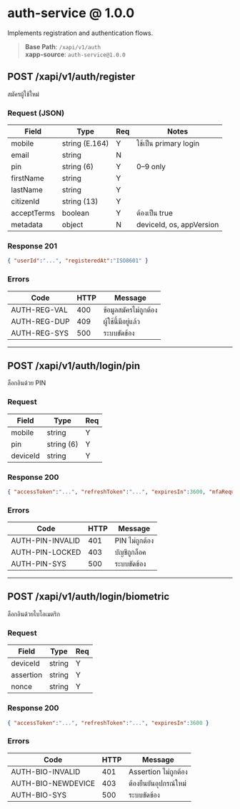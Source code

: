 # auth-service @ 1.0.0

Implements registration and authentication flows.

> **Base Path**: `/xapi/v1/auth`  
> **xapp-source**: `auth-service@1.0.0`

## POST /xapi/v1/auth/register
สมัครผู้ใช้ใหม่

### Request (JSON)
| Field | Type | Req | Notes |
|---|---|---|---|
| mobile | string (E.164) | Y | ใช้เป็น primary login |
| email | string | N |  |
| pin | string (6) | Y | 0–9 only |
| firstName | string | Y |  |
| lastName | string | Y |  |
| citizenId | string (13) | Y |  |
| acceptTerms | boolean | Y | ต้องเป็น true |
| metadata | object | N | deviceId, os, appVersion |

### Response 201
```json
{ "userId":"...", "registeredAt":"ISO8601" }
```

### Errors
| Code | HTTP | Message |
|---|---|---|
| AUTH-REG-VAL | 400 | ข้อมูลสมัครไม่ถูกต้อง |
| AUTH-REG-DUP | 409 | ผู้ใช้นี้มีอยู่แล้ว |
| AUTH-REG-SYS | 500 | ระบบขัดข้อง |

---

## POST /xapi/v1/auth/login/pin
ล็อกอินด้วย PIN

### Request
| Field | Type | Req |
|---|---|---|
| mobile | string | Y |
| pin | string (6) | Y |
| deviceId | string | Y |

### Response 200
```json
{ "accessToken":"...", "refreshToken":"...", "expiresIn":3600, "mfaRequired":false }
```

### Errors
| Code | HTTP | Message |
|---|---|---|
| AUTH-PIN-INVALID | 401 | PIN ไม่ถูกต้อง |
| AUTH-PIN-LOCKED | 403 | บัญชีถูกล็อค |
| AUTH-PIN-SYS | 500 | ระบบขัดข้อง |

---

## POST /xapi/v1/auth/login/biometric
ล็อกอินด้วยไบโอเมตริก

### Request
| Field | Type | Req |
|---|---|---|
| deviceId | string | Y |
| assertion | string | Y |
| nonce | string | Y |

### Response 200
```json
{ "accessToken":"...", "refreshToken":"...", "expiresIn":3600 }
```

### Errors
| Code | HTTP | Message |
|---|---|---|
| AUTH-BIO-INVALID | 401 | Assertion ไม่ถูกต้อง |
| AUTH-BIO-NEWDEVICE | 403 | ต้องยืนยันอุปกรณ์ใหม่ |
| AUTH-BIO-SYS | 500 | ระบบขัดข้อง |
